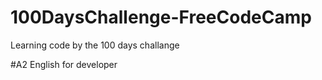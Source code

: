 # 100DaysChallenge-FreeCodeCamp
Learning code by the 100 days challange 

#A2 English for developer
